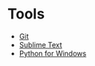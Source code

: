 # Tools

- [Git](https://git-scm.com/book/en/v2/Getting-Started-Installing-Git)
- [Sublime Text](https://www.sublimetext.com/)
- [Python for Windows](https://www.python.org/ftp/python/3.6.3/python-3.6.3-amd64.exe)
